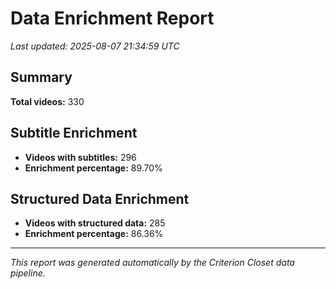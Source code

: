 # Data Enrichment Report

*Last updated: 2025-08-07 21:34:59 UTC*

## Summary

**Total videos:** 330

## Subtitle Enrichment

- **Videos with subtitles:** 296
- **Enrichment percentage:** 89.70%

## Structured Data Enrichment

- **Videos with structured data:** 285
- **Enrichment percentage:** 86.36%

---

*This report was generated automatically by the Criterion Closet data pipeline.*
